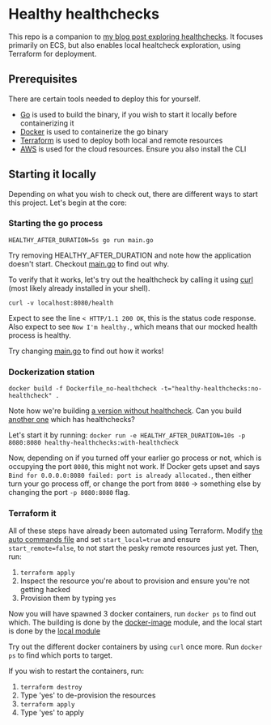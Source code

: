 # Healthy healthchecks

This repo is a companion to [my blog post exploring healthchecks](https://lorentz.app/blog-item.html?id=healthy-healthchecks).
It focuses primarily on ECS, but also enables local healtcheck exploration, using Terraform for deployment.

## Prerequisites

There are certain tools needed to deploy this for yourself.

- [Go](https://go.dev/doc/install) is used to build the binary, if you wish to start it locally before containerizing it
- [Docker](https://docs.docker.com/engine/install/) is used to containerize the go binary
- [Terraform](https://developer.hashicorp.com/terraform/tutorials/aws-get-started/install-cli) is used to deploy both local and remote resources
- [AWS](https://aws.amazon.com/getting-started/guides/setup-environment/) is used for the cloud resources. Ensure you also install the CLI

## Starting it locally

Depending on what you wish to check out, there are different ways to start this project.
Let's begin at the core:

### Starting the go process

`HEALTHY_AFTER_DURATION=5s go run main.go`

Try removing HEALTHY_AFTER_DURATION and note how the application doesn't start.
Checkout [main.go](./main.go) to find out why.

To verify that it works, let's try out the healthcheck by calling it using [curl](https://curl.se/) (most likely already installed in your shell).

`curl -v localhost:8080/health`

Expect to see the line `< HTTP/1.1 200 OK`, this is the status code response.
Also expect to see `Now I'm healthy.`, which means that our mocked health process is healthy.

Try changing [main.go](./main.go) to find out how it works!

### Dockerization station

`docker build -f Dockerfile_no-healthcheck -t="healthy-healthchecks:no-healthcheck" .`

Note how we're building [a version without healthcheck](./Dockerfile_no-healthcheck).
Can you build [another one](./Dockerfile_with-healthcheck) which has healthchecks?

Let's start it by running:
`docker run -e HEALTHY_AFTER_DURATION=10s -p 8080:8080 healthy-healthchecks:with-healthcheck`

Now, depending on if you turned off your earlier go process or not, which is occupying the port `8080`, this might not work.
If Docker gets upset and says `Bind for 0.0.0.0:8080 failed: port is already allocated.`, then either turn your go process off, or change the port from `8080` -> something else by changing the port `-p 8080:8080` flag.

### Terraform it

All of these steps have already been automated using Terraform.
Modify [the auto commands file](./variables.auto.tfvars) and set `start_local=true` and ensure `start_remote=false`, to not start the pesky remote resources just yet.
Then, run:

1. `terraform apply`
1. Inspect the resource you're about to provision and ensure you're not getting hacked
1. Provision them by typing `yes`

Now you will have spawned 3 docker containers, run `docker ps` to find out which.
The building is done by the [docker-image](./module/docker-image) module, and the local start is done by the [local module](./module/local/)

Try out the different docker containers by using `curl` once more.
Run `docker ps` to find which ports to target.

If you wish to restart the containers, run:

1. `terraform destroy`
1. Type 'yes' to de-provision the resources
1. `terraform apply`
1. Type 'yes' to apply
